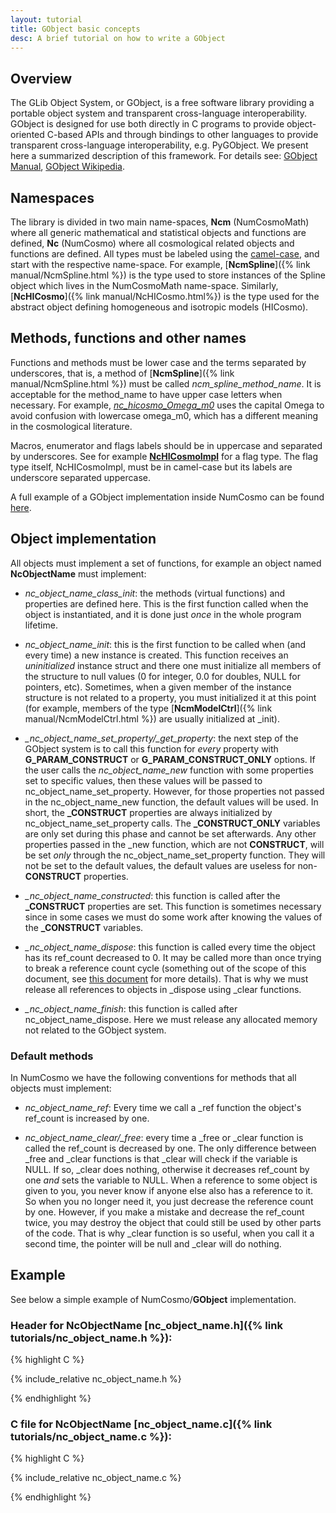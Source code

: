 ```yaml
---
layout: tutorial
title: GObject basic concepts 
desc: A brief tutorial on how to write a GObject
---
```


## Overview

The GLib Object System, or GObject, is a free software library providing a
portable object system and transparent cross-language interoperability. GObject
is designed for use both directly in C programs to provide object-oriented
C-based APIs and through bindings to other languages to provide transparent
cross-language interoperability, e.g. PyGObject. We present here a summarized
description of this framework. For details see:
[GObject Manual](https://developer.gnome.org/gobject/stable/),
[GObject Wikipedia](https://en.wikipedia.org/wiki/GObject).

## Namespaces

The library is divided in two main name-spaces, **Ncm** (NumCosmoMath) where all
generic mathematical and statistical objects and functions are defined, **Nc** 
(NumCosmo) where all cosmological related objects and functions are defined.
All types must be labeled using the 
[camel-case](https://en.wikipedia.org/wiki/CamelCase), 
and start with the respective name-space. For example, 
[**NcmSpline**]({% link manual/NcmSpline.html %}) is the type used
to store instances of the Spline object which lives in the NumCosmoMath
name-space. Similarly, [**NcHICosmo**]({% link manual/NcHICosmo.html%}) is the type 
used for the abstract object defining homogeneous and isotropic models (HICosmo).

## Methods, functions and other names

Functions and methods must be lower case and the terms separated by underscores,
that is, a method of [**NcmSpline**]({% link manual/NcmSpline.html %}) must be called *ncm_spline_method_name*. It is 
acceptable for the method_name to have upper case letters when necessary.
For example, [*nc_hicosmo_Omega_m0*](/manual/NcHICosmo.html#nc-hicosmo-Omega-m0)
uses the capital Omega to avoid confusion with lowercase omega_m0, which has
a different meaning in the cosmological literature.

Macros, enumerator and flags labels should be in uppercase and separated by 
underscores. See for example [**NcHICosmoImpl**](/manual/NcHICosmo.html#NcHICosmoImpl)
for a flag type. The flag type itself, NcHICosmoImpl, must be in camel-case
but its labels are underscore separated uppercase.

A full example of a GObject implementation inside NumCosmo can be found
[here](/manual/NcmModel.html#NcmModel.description).

## Object implementation

All objects must implement a set of functions, for example an object named
**NcObjectName** must implement:

- *nc_object_name_class_init*: the methods (virtual functions) and properties are
  defined here. This is the first function called when the object is
  instantiated, and it is done just _once_ in the whole program lifetime.

- *nc_object_name_init*: this is the first function to be called when (and
  every time) a new instance is created. This function receives an 
  _uninitialized_
  instance struct and there one must initialize all members of the structure to
  null values (0 for integer, 0.0 for doubles, NULL for pointers, etc). Sometimes,
  when a given member of the instance structure is not related to a property, you
  must initialized it at this point (for example, members of the type [**NcmModelCtrl**]({% link manual/NcmModelCtrl.html %}) 
  are usually initialized at _init).

- *_nc_object_name_set_property/_get_property*: the next step of the GObject system is to call
  this function for _every_ property with **G_PARAM_CONSTRUCT**
  or **G_PARAM_CONSTRUCT_ONLY** options. If the user calls the *nc_object_name_new*
  function with some properties set to specific values, then these values will be
  passed to nc_object_name_set_property. However, for those properties not passed
  in the nc_object_name_new function, the default values will be used. In short,
  the **\_CONSTRUCT** properties are always initialized by nc_object_name_set_property
  calls. The **\_CONSTRUCT_ONLY** variables are only set during this phase and cannot
  be set afterwards. Any other properties passed in the _new function, which are
  not **CONSTRUCT**, will be set _only_ through the 
  nc_object_name_set_property function. They will not be set to the default values, 
  the default values are useless for non-**CONSTRUCT** properties.

- *_nc_object_name_constructed*: this function is called after the **_CONSTRUCT**
  properties are set. This function is sometimes necessary since in some
  cases we must do some work after knowing the values of the **_CONSTRUCT** variables.

- *_nc_object_name_dispose*: this function is called every time the object has its
  ref_count decreased to 0. It may be called more than once trying to break a
  reference count cycle (something out of the scope of this document, see 
  [this document](https://developer.gnome.org/gobject/stable/gobject-memory.html)
  for more details). That is why we must release all references to objects in 
  _dispose using _clear functions.

- *_nc_object_name_finish*: this function is called after nc_object_name_dispose.
  Here we must release any allocated memory not related to the GObject system. 

### Default methods

In NumCosmo we have the following conventions for methods that all objects must implement:

- *nc_object_name_ref*: Every time we call a _ref function the object's ref_count is increased by one.

- *nc_object_name_clear/_free*: every time a _free or _clear function is
  called the ref_count is decreased by one. The only difference between _free and
  _clear functions is that _clear will check if the variable is NULL. If so,
  _clear does nothing, otherwise it decreases ref_count by one 
  *and* sets the
  variable to NULL. When a reference to some object is given to you, you never
  know if anyone else also has a reference to it. So when you no longer need it,
  you just decrease the reference count by one. However, if you make a mistake and
  decrease the ref_count twice, you may destroy the object that could still be
  used by other parts of the code. That is why _clear function is so useful, when
  you call it a second time, the pointer will be null and _clear will do nothing.

## Example

See below a simple example of NumCosmo/**GObject** implementation.

### Header for NcObjectName [nc_object_name.h]({% link tutorials/nc_object_name.h %}):

{% highlight C %}

{% include_relative nc_object_name.h %}

{% endhighlight %}

### C file for NcObjectName [nc_object_name.c]({% link tutorials/nc_object_name.c %}):

{% highlight C %}

{% include_relative nc_object_name.c %}

{% endhighlight %}

